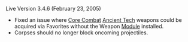 Live Version 3.4.6 (February 23, 2005)

- Fixed an issue where [Core Combat](../items/Core_Combat.md)
  [Ancient Tech](../terminology/Ancient_Technology.md) weapons could be acquired
  via Favorites without the Weapon [Module](../modules/index.md) installed.
- Corpses should no longer block oncoming projectiles.
